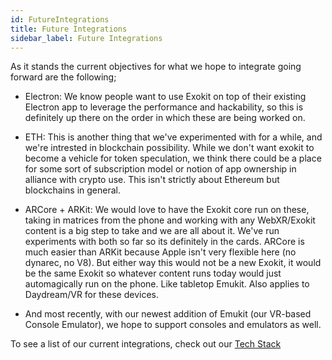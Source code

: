 ```yaml
---
id: FutureIntegrations
title: Future Integrations
sidebar_label: Future Integrations
---
```


  
  As it stands the current objectives for what we hope to integrate going forward are the following;
  
  * Electron: We know people want to use Exokit on top of their existing Electron app to leverage the performance and hackability, so this is definitely up there on the order in which these are being worked on.
  
  * ETH: This is another thing that we've experimented with for a while, and we're intrested in blockchain possibility. While we don't want exokit to become a vehicle for token speculation, we think there could be a place for some sort of subscription model or notion of app ownership in alliance with crypto use. This isn't strictly about Ethereum but blockchains in general.
  
  * ARCore + ARKit: We would love to have the Exokit core run on these, taking in matrices from the phone and working with any WebXR/Exokit content is a big step to take and we are all about it. We've run experiments with both so far so its definitely in the cards. ARCore is much easier than ARKit because Apple isn't very flexible here (no dynarec, no V8). But either way this would not be a new Exokit, it would be the same Exokit so whatever content runs today would just automagically run on the phone. Like tabletop Emukit. Also applies to Daydream/VR for these devices.
  
  * And most recently, with our newest addition of Emukit (our VR-based Console Emulator), we hope to support consoles and emulators as well.
  
  To see a list of our current integrations, check out our [Tech Stack](techstack.md)
